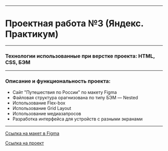 
------
# Проектная работа №3 (Яндекс. Практикум)
------
### Технологии использованные при верстке проекта: HTML, CSS, БЭМ
------
### Описание и функциональность проекта:
*  Cайт "Путешествия по России" по макету Figma
*  Файловая структура орагнизована по типу БЭМ — Nested
*  Использование Flex-box
*  Использование Grid Layout
*  Использование медиазапросов
*  Разработка интерфейса для устройств с разными экранами
------

[Ссылка на макет в Figma](https://www.figma.com/file/5S2WSbEFL6awjVWJ0NWL8Q/Sprint-3_-Russia-_-desktop-mobile?node-id=28503%3A0)

[Ссылка на проект](https://kkulumbegova.github.io/russian-travel/)

